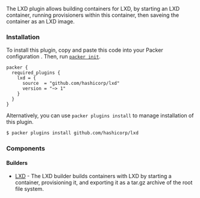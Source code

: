 The LXD plugin allows building containers for LXD, by starting an LXD container,
running provisioners within this container, then saveing the container
as an LXD image.

### Installation

To install this plugin, copy and paste this code into your Packer configuration .
Then, run [`packer init`](https://www.packer.io/docs/commands/init).

```hcl
packer {
  required_plugins {
    lxd = {
      source  = "github.com/hashicorp/lxd"
      version = "~> 1"
    }
  }
}
```

Alternatively, you can use `packer plugins install` to manage installation of this plugin.

```sh
$ packer plugins install github.com/hashicorp/lxd
```

### Components

#### Builders

- [LXD](/packer/integrations/hashicorp/lxd/latest/components/builder/lxd) - The LXD builder builds containers with LXD
  by starting a container, provisioning it, and exporting it as a tar.gz archive of the root file system.
